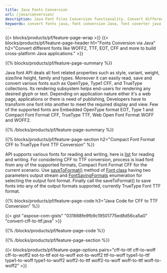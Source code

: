 ```yaml
---
title: Java Fonts Conversion
url: /java/conversion/
description: Java Font Files Conversion functionality. Convert different fonts such as CFF, EOT, WOFF, TTF, and Type 1 with a few lines of Java code.
keywords: convert fonts java, font conversion Java, font coverter java
---
```


{{< blocks/products/pf/feature-page-wrap >}}
{{< blocks/products/pf/feature-page-header h1="Fonts Conversion via Java" h2="Convert different fonts like WOFF2, TTF, EOT, CFF and more to build cross-platform Java applications." >}}

{{% blocks/products/pf/feature-page-summary %}}

Java font API deals all font related properties such as style, variant, weight, size/line height, family and types. Moreover it can easily read, save and convert various fonts such as OpenType, Type1 CFF, and TrueType collections. Its rendering subsystem helps end-users for rendering any desired glyph or text. Depending on application nature either it's a web page, applications or there is need of publishing, Developers have to transform one font into another to meet the required display and view. Few of the supported fonts are  Embedded OpenType format EOT, Type 1 and Compact Font Format CFF, TrueType TTF, Web Open Font Format WOFF and WOFF2.

{{% /blocks/products/pf/feature-page-summary  %}}

{{% blocks/products/pf/feature-page-section  h2="Compact Font Format CFF to TrueType Font TTF Conversion" %}}

API supports various fonts for reading and writing, here is [list](https://docs.aspose.com/font/java/convert/#formats-supported-for-reading-andor-writing) for reading and writing. For considering CFF to TTF conversion, process is load font from any of the supported formats, Compact Font Format CFF for the current scenario. Use [saveToFormat()](https://apireference.aspose.com/font/java/com.aspose.font/Font#saveToFormat-java.io.OutputStream-com.aspose.font.FontSavingFormats-) method of [Font class](https://apireference.aspose.com/font/java/com.aspose.font/Font#save-java.lang.String-) having two parameters output stream and [FontSavingFormats](https://apireference.aspose.com/font/java/com.aspose.font/FontSavingFormats) enumeration for selecting the output font format. Finally call the saveToFormat() to save fonts into any of the output formats supported, currently TrueType Font TTF format.
 
{{% blocks/products/pf/feature-page-code h3="Java Code for CFF to TTF Conversion" %}}

{{< gist "aspose-com-gists" "031668fe9fb9c19501775ed8d56ca5a0" "convert-cff-to-ttf.java" >}}

{{% /blocks/products/pf/feature-page-code  %}}

{{% /blocks/products/pf/feature-page-section %}}

{{< blocks/products/pf/feature-page-options pairs="cff-to-ttf cff-to-woff cff-to-woff2 eot-to-ttf eot-to-woff eot-to-woff2 ttf-to-woff type1-to-ttf type1-to-woff type1-to-woff2 woff2-to-ttf woff2-to-woff woff-to-ttf woff-to-woff2" >}}